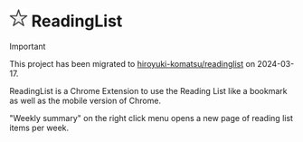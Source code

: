 # <img src="crx/icon.png" width="32" height="32"> ReadingList

> [!IMPORTANT]
> This project has been migrated to
> [hiroyuki-komatsu/readinglist](https://github.com/hiroyuki-komatsu/readinglist)
> on 2024-03-17.

ReadingList is a Chrome Extension to use the Reading List like a bookmark
as well as the mobile version of Chrome.

"Weekly summary" on the right click menu opens a new page of reading list items
per week.

